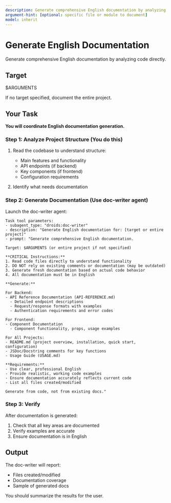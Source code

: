 ```yaml
---
description: Generate comprehensive English documentation by analyzing code directly
argument-hint: [optional: specific file or module to document]
model: inherit
---
```


# Generate English Documentation

Generate comprehensive English documentation by analyzing code directly.

## Target

$ARGUMENTS

If no target specified, document the entire project.

## Your Task

**You will coordinate English documentation generation.**

### Step 1: Analyze Project Structure (You do this)

1. Read the codebase to understand structure:
   - Main features and functionality
   - API endpoints (if backend)
   - Key components (if frontend)
   - Configuration requirements

2. Identify what needs documentation

### Step 2: Generate Documentation (Use doc-writer agent)

Launch the doc-writer agent:

```
Task tool parameters:
- subagent_type: "droids:doc-writer"
- description: "Generate English documentation for: [target or entire project]"
- prompt: "Generate comprehensive English documentation.

Target: $ARGUMENTS (or entire project if not specified)

**CRITICAL Instructions:**
1. Read code files directly to understand functionality
2. DO NOT rely on existing comments or documentation (may be outdated)
3. Generate fresh documentation based on actual code behavior
4. All documentation must be in English

**Generate:**

For Backend:
- API Reference Documentation (API-REFERENCE.md)
  - Detailed endpoint descriptions
  - Request/response formats with examples
  - Authentication requirements and error codes
  
For Frontend:
- Component Documentation
  - Component functionality, props, usage examples
  
For All Projects:
- README.md (project overview, installation, quick start, configuration)
- JSDoc/Docstring comments for key functions
- Usage Guide (USAGE.md)

**Requirements:**
- Use clear, professional English
- Provide realistic, working code examples
- Ensure documentation accurately reflects current code
- List all files created/modified

Generate from code, not from existing docs."
```

### Step 3: Verify

After documentation is generated:
1. Check that all key areas are documented
2. Verify examples are accurate
3. Ensure documentation is in English

## Output

The doc-writer will report:
- Files created/modified
- Documentation coverage
- Sample of generated docs

You should summarize the results for the user.
